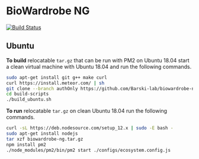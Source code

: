 # BioWardrobe NG
[![Build Status](https://travis-ci.org/Barski-lab/biowardrobe-ng.svg?branch=master)](https://travis-ci.org/Barski-lab/biowardrobe-ng)

## Ubuntu

**To build** relocatable `tar.gz` that can be run with PM2 on Ubuntu 18.04 start a clean virtual machine with Ubuntu 18.04 and run the following commands.
   ```bash
   sudo apt-get install git g++ make curl
   curl https://install.meteor.com/ | sh 
   git clone --branch authOnly https://github.com/Barski-lab/biowardrobe-ng.git
   cd build-scripts
   ./build_ubuntu.sh
   ```

**To run** relocatable `tar.gz` on clean Ubuntu 18.04 run the following commands.
   ```bash
   curl -sL https://deb.nodesource.com/setup_12.x | sudo -E bash -
   sudo apt-get install nodejs
   tar xzf biowardrobe-ng.tar.gz
   npm install pm2
   ./node_modules/pm2/bin/pm2 start ./configs/ecosystem.config.js
   ```